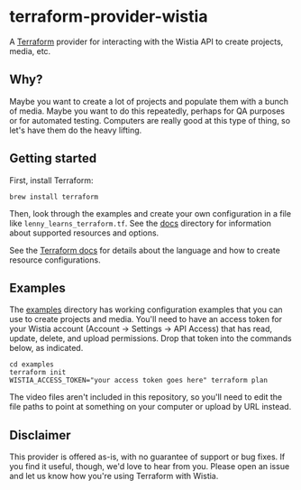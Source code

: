 # terraform-provider-wistia

A [Terraform](https://www.terraform.io/) provider for interacting with the Wistia API to create projects, media, etc.

## Why?

Maybe you want to create a lot of projects and populate them with a bunch of media. Maybe you want to do this repeatedly,
perhaps for QA purposes or for automated testing. Computers are really good at this type of thing, so let's have them do
the heavy lifting.

## Getting started

First, install Terraform:

```
brew install terraform
```

Then, look through the examples and create your own configuration in a file like `lenny_learns_terraform.tf`. See the
[docs](docs) directory for information about supported resources and options. 

See the [Terraform docs](https://www.terraform.io/docs/language/index.html) for details about the language and how to
create resource configurations.

## Examples

The [examples](examples) directory has working configuration examples that you can use to create projects and media. You'll need 
to have an access token for your Wistia account (Account -> Settings -> API Access) that has read, update, delete, and 
upload permissions. Drop that token into the commands below, as indicated.

```
cd examples
terraform init
WISTIA_ACCESS_TOKEN="your access token goes here" terraform plan
```

The video files aren't included in this repository, so you'll need to edit the file paths to point at something on your
computer or upload by URL instead.

## Disclaimer

This provider is offered as-is, with no guarantee of support or bug fixes. If you find it useful, though, we'd love to
hear from you. Please open an issue and let us know how you're using Terraform with Wistia.
